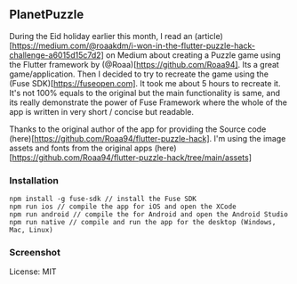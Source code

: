 ## PlanetPuzzle

During the Eid holiday earlier this month, I read an (article)[https://medium.com/@roaakdm/i-won-in-the-flutter-puzzle-hack-challenge-a6015d15c7d2] on Medium about creating a Puzzle game using the Flutter framework by (@Roaa)[https://github.com/Roaa94]. Its a great game/application. Then I decided to try to recreate the game using the (Fuse SDK)[https://fuseopen.com]. It took me about 5 hours to recreate it. It's not 100% equals to the original but the main functionality is same, and its really demonstrate the power of Fuse Framework where the whole of the app is written in very short / concise but readable.

Thanks to the original author of the app for providing the Source code (here)[https://github.com/Roaa94/flutter-puzzle-hack]. I'm using the image assets and fonts from the original apps (here)[https://github.com/Roaa94/flutter-puzzle-hack/tree/main/assets]

### Installation
```
npm install -g fuse-sdk // install the Fuse SDK
npm run ios // compile the app for iOS and open the XCode
npm run android // compile the for Android and open the Android Studio
npm run native // compile and run the app for the desktop (Windows, Mac, Linux)
```

### Screenshot


License: MIT
